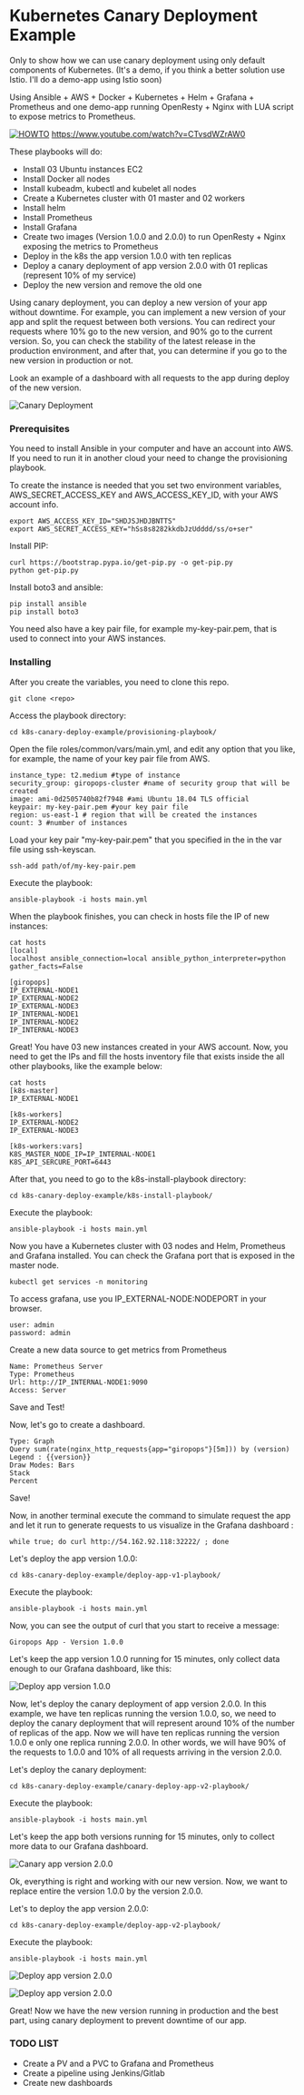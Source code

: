 # Kubernetes Canary Deployment Example

Only to show how we can use canary deployment using only default components of Kubernetes. (It's a demo, if you think a better solution use Istio. I'll do a demo-app using Istio soon)

Using Ansible + AWS + Docker + Kubernetes + Helm + Grafana + Prometheus and one demo-app running OpenResty + Nginx with LUA script to expose metrics to Prometheus.


[![HOWTO](http://img.youtube.com/vi/CTvsdWZrAW0/0.jpg)](https://youtu.be/CTvsdWZrAW0 "Kubernetes Canary Deployment Example")
https://www.youtube.com/watch?v=CTvsdWZrAW0

These playbooks will do:
- Install 03 Ubuntu instances EC2
- Install Docker all nodes
- Install kubeadm, kubectl and kubelet all nodes
- Create a Kubernetes cluster with 01 master and 02 workers
- Install helm
- Install Prometheus
- Install Grafana
- Create two images (Version 1.0.0 and 2.0.0) to run OpenResty + Nginx exposing the metrics to Prometheus
- Deploy in the k8s the app version 1.0.0 with ten replicas
- Deploy a canary deployment of app version 2.0.0 with 01 replicas (represent 10% of my service)
- Deploy the new version and remove the old one

Using canary deployment, you can deploy a new version of your app without downtime. For example, you can implement a new version of your app and split the request between both versions. You can redirect your requests where 10% go to the new version, and 90% go to the current version. So, you can check the stability of the latest release in the production environment, and after that, you can determine if you go to the new version in production or not.

Look an example of a dashboard with all requests to the app during deploy of the new version.

![Canary Deployment](images/dash.png)


### Prerequisites

You need to install Ansible in your computer and have an account into AWS. If you need to run it in another cloud your need to change the provisioning playbook.

To create the instance is needed that you set two environment variables, AWS_SECRET_ACCESS_KEY and AWS_ACCESS_KEY_ID, with your AWS account info.

```
export AWS_ACCESS_KEY_ID="SHDJSJHDJBNTTS"
export AWS_SECRET_ACCESS_KEY="hSs8s8282kkdbJzUdddd/ss/o+ser"
```

Install PIP:

```
curl https://bootstrap.pypa.io/get-pip.py -o get-pip.py
python get-pip.py
```

Install boto3 and ansible:

```
pip install ansible
pip install boto3
```

You need also have a key pair file, for example my-key-pair.pem, that is used to connect into your AWS instances.

### Installing

After you create the variables, you need to clone this repo.

```
git clone <repo>
```

Access the playbook directory:

```
cd k8s-canary-deploy-example/provisioning-playbook/
```

Open the file roles/common/vars/main.yml, and edit any option that you like, for example, the name of your key pair file from AWS.

```
instance_type: t2.medium #type of instance
security_group: giropops-cluster #name of security group that will be created
image: ami-0d2505740b82f7948 #ami Ubuntu 18.04 TLS official
keypair: my-key-pair.pem #your key pair file
region: us-east-1 # region that will be created the instances
count: 3 #number of instances
```

Load your key pair "my-key-pair.pem" that you specified in the in the var file using ssh-keyscan.

```
ssh-add path/of/my-key-pair.pem
```

Execute the playbook:

```
ansible-playbook -i hosts main.yml
```

When the playbook finishes, you can check in hosts file the IP of new instances:

```
cat hosts
[local]
localhost ansible_connection=local ansible_python_interpreter=python gather_facts=False

[giropops]
IP_EXTERNAL-NODE1
IP_EXTERNAL-NODE2
IP_EXTERNAL-NODE3
IP_INTERNAL-NODE1
IP_INTERNAL-NODE2
IP_INTERNAL-NODE3

```
Great! You have 03 new instances created in your AWS account. 
Now, you need to get the IPs and fill the hosts inventory file that exists inside the all other playbooks, like the example below:

```
cat hosts
[k8s-master]
IP_EXTERNAL-NODE1

[k8s-workers]
IP_EXTERNAL-NODE2
IP_EXTERNAL-NODE3

[k8s-workers:vars]
K8S_MASTER_NODE_IP=IP_INTERNAL-NODE1
K8S_API_SERCURE_PORT=6443
```

After that, you need to go to the k8s-install-playbook directory:

```
cd k8s-canary-deploy-example/k8s-install-playbook/
```

Execute the playbook:

```
ansible-playbook -i hosts main.yml
```

Now you have a Kubernetes cluster with 03 nodes and Helm, Prometheus and Grafana installed.
You can check the Grafana port that is exposed in the master node.

```
kubectl get services -n monitoring
```

To access grafana, use you IP_EXTERNAL-NODE:NODEPORT in your browser.

```
user: admin
password: admin
```

Create a new data source to get metrics from Prometheus

```
Name: Prometheus Server
Type: Prometheus
Url: http://IP_INTERNAL-NODE1:9090
Access: Server
```

Save and Test!

Now, let's go to create a dashboard.

```
Type: Graph
Query sum(rate(nginx_http_requests{app="giropops"}[5m])) by (version)
Legend : {{version}}
Draw Modes: Bars
Stack
Percent
```
Save!

Now, in another terminal execute the command to simulate request the app and let it run to generate requests to us visualize in the Grafana dashboard :

```
while true; do curl http://54.162.92.118:32222/ ; done
```


Let's deploy the app version 1.0.0:

```
cd k8s-canary-deploy-example/deploy-app-v1-playbook/
```

Execute the playbook:

```
ansible-playbook -i hosts main.yml
```

Now, you can see the output of curl that you start to receive a message:

```
Giropops App - Version 1.0.0
```

Let's keep the app version 1.0.0 running for 15 minutes, only collect data enough to our Grafana dashboard, like this:

![Deploy app version 1.0.0](images/dash-1.png)


Now, let's deploy the canary deployment of app version 2.0.0. In this example, we have ten replicas running the version 1.0.0, so, we need to deploy the canary deployment that will represent around 10% of the number of replicas of the app. Now we will have ten replicas running the version 1.0.0 e only one replica running 2.0.0.
In other words, we will have 90% of the requests to 1.0.0 and 10% of all requests arriving in the version 2.0.0.

Let's deploy the canary deployment:

```
cd k8s-canary-deploy-example/canary-deploy-app-v2-playbook/
```

Execute the playbook:

```
ansible-playbook -i hosts main.yml
```

Let's keep the app both versions running for 15 minutes, only to collect more data to our Grafana dashboard.

![Canary app version 2.0.0](images/dash-2.png)


Ok, everything is right and working with our new version. Now, we want to replace entire the version 1.0.0 by the version 2.0.0.


Let's to deploy the app version 2.0.0:

```
cd k8s-canary-deploy-example/deploy-app-v2-playbook/
```

Execute the playbook:

```
ansible-playbook -i hosts main.yml
```


![Deploy app version 2.0.0](images/dash-3.png)

![Deploy app version 2.0.0](images/dash-3.1.png)


Great! Now we have the new version running in production and the best part, using canary deployment to prevent downtime of our app.


### TODO LIST
- Create a PV and a PVC to Grafana and Prometheus
- Create a pipeline using Jenkins/Gitlab
- Create new dashboards
